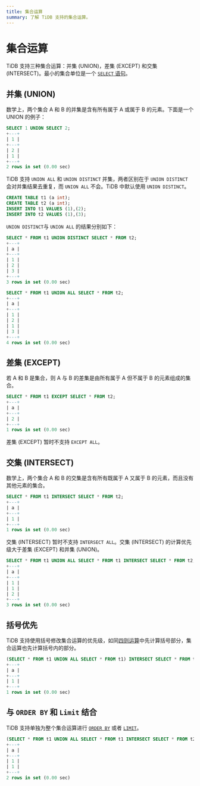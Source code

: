 ```yaml
---
title: 集合运算
summary: 了解 TiDB 支持的集合运算。
---
```


# 集合运算

TiDB 支持三种集合运算：并集 (UNION)，差集 (EXCEPT) 和交集 (INTERSECT)。最小的集合单位是一个 [`SELECT` 语句](/sql-statements/sql-statement-select.md)。

## 并集 (UNION)

数学上，两个集合 A 和 B 的并集是含有所有属于 A 或属于 B 的元素。下面是一个 UNION 的例子：

```sql
SELECT 1 UNION SELECT 2;
+---+
| 1 |
+---+
| 2 |
| 1 |
+---+
2 rows in set (0.00 sec)
```

TiDB 支持 `UNION ALL` 和 `UNION DISTINCT` 并集，两者区别在于 `UNION DISTINCT` 会对并集结果去重复，而 `UNION ALL` 不会。TiDB 中默认使用 `UNION DISTINCT`。


```sql
CREATE TABLE t1 (a int);
CREATE TABLE t2 (a int);
INSERT INTO t1 VALUES (1),(2);
INSERT INTO t2 VALUES (1),(3);
```

`UNION DISTINCT`与 `UNION ALL` 的结果分别如下：

```sql
SELECT * FROM t1 UNION DISTINCT SELECT * FROM t2;
+---+
| a |
+---+
| 1 |
| 2 |
| 3 |
+---+
3 rows in set (0.00 sec)

SELECT * FROM t1 UNION ALL SELECT * FROM t2;
+---+
| a |
+---+
| 1 |
| 2 |
| 1 |
| 3 |
+---+
4 rows in set (0.00 sec)
```

## 差集 (EXCEPT)

若 A 和 B 是集合，则 A 与 B 的差集是由所有属于 A 但不属于 B 的元素组成的集合。

```sql
SELECT * FROM t1 EXCEPT SELECT * FROM t2;
+---+
| a |
+---+
| 2 |
+---+
1 rows in set (0.00 sec)
```

差集 (EXCEPT) 暂时不支持 `EXCEPT ALL`。

## 交集 (INTERSECT)

数学上，两个集合 A 和 B 的交集是含有所有既属于 A 又属于 B 的元素，而且没有其他元素的集合。

```sql
SELECT * FROM t1 INTERSECT SELECT * FROM t2;
+---+
| a |
+---+
| 1 |
+---+
1 rows in set (0.00 sec)
```

交集 (INTERSECT) 暂时不支持 `INTERSECT ALL`。交集 (INTERSECT) 的计算优先级大于差集 (EXCEPT) 和并集 (UNION)。

```sql
SELECT * FROM t1 UNION ALL SELECT * FROM t1 INTERSECT SELECT * FROM t2;
+---+
| a |
+---+
| 1 |
| 1 |
| 2 |
+---+
3 rows in set (0.00 sec)
```

## 括号优先

TiDB 支持使用括号修改集合运算的优先级，如同[四则运算](https://zh.wikipedia.org/zh-hans/%E5%9B%9B%E5%88%99%E8%BF%90%E7%AE%97)中先计算括号部分，集合运算也先计算括号内的部分。

```sql
(SELECT * FROM t1 UNION ALL SELECT * FROM t1) INTERSECT SELECT * FROM t2;
+---+
| a |
+---+
| 1 |
+---+
1 rows in set (0.00 sec)
```

## 与 `ORDER BY` 和 `Limit` 结合

TiDB 支持单独为整个集合运算进行 [`ORDER BY`](https://docs-download.pingcap.com/media/images/docs-cn/sqlgram/OrderByOptional.png) 或者 [`LIMIT`](https://docs-download.pingcap.com/media/images/docs-cn/sqlgram/LimitClause.png)。

```sql
(SELECT * FROM t1 UNION ALL SELECT * FROM t1 INTERSECT SELECT * FROM t2) ORDER BY a LIMIT 2;
+---+
| a |
+---+
| 1 |
| 1 |
+---+
2 rows in set (0.00 sec)
```
